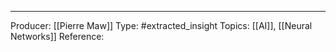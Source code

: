 
___
Producer: [[Pierre Maw]]
Type: #extracted_insight 
Topics: [[AI]], [[Neural Networks]]
Reference: 

